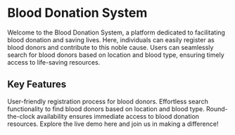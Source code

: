 # Blood Donation System
Welcome to the Blood Donation System, a platform dedicated to facilitating blood donation and saving lives. Here, individuals can easily register as blood donors and contribute to this noble cause. Users can seamlessly search for blood donors based on location and blood type, ensuring timely access to life-saving resources.

## Key Features

User-friendly registration process for blood donors.
Effortless search functionality to find blood donors based on location and blood type.
Round-the-clock availability ensures immediate access to blood donation resources.
Explore the live demo here and join us in making a difference!
